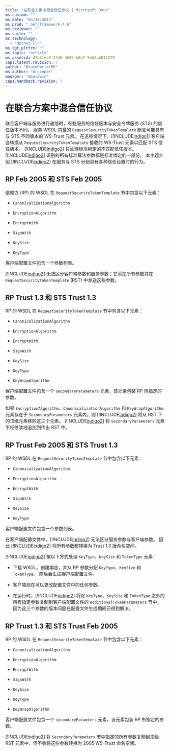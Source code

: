 ```yaml
---
title: "在联合方案中混合信任协议 | Microsoft Docs"
ms.custom: ""
ms.date: "03/30/2017"
ms.prod: ".net-framework-4.6"
ms.reviewer: ""
ms.suite: ""
ms.technology: 
  - "dotnet-clr"
ms.tgt_pltfrm: ""
ms.topic: "article"
ms.assetid: d7b5fee9-2246-4b09-b8d7-9e63cb817279
caps.latest.revision: 7
author: "BrucePerlerMS"
ms.author: "bruceper"
manager: "mbaldwin"
caps.handback.revision: 7
---
```

# 在联合方案中混合信任协议
联合客户端与服务进行通信时，有些服务的信任版本与安全令牌服务 \(STS\) 的信任版本不同。  服务 WSDL 包含的 `RequestSecurityTokenTemplate` 断言可能具有与 STS 不同版本的 WS\-Trust 元素。  在这些情况下，[!INCLUDE[indigo1](../../../../includes/indigo1-md.md)] 客户端会转换从 `RequestSecurityTokenTemplate` 接收的 WS\-Trust 元素以匹配 STS 信任版本。  [!INCLUDE[indigo2](../../../../includes/indigo2-md.md)] 只处理标准绑定的不匹配信任版本。  [!INCLUDE[indigo2](../../../../includes/indigo2-md.md)] 识别的所有标准算法参数都是标准绑定的一部份。  本主题介绍 [!INCLUDE[indigo2](../../../../includes/indigo2-md.md)] 在服务与 STS 分别具有各种信任设置时的行为。  
  
## RP Feb 2005 和 STS Feb 2005  
 依赖方 \(RP\) 的 WSDL 在 `RequestSecurityTokenTemplate` 节中包含以下元素：  
  
-   `CanonicalizationAlgorithm`  
  
-   `EncryptionAlgorithm`  
  
-   `EncryptWith`  
  
-   `SignWith`  
  
-   `KeySize`  
  
-   `KeyType`  
  
 客户端配置文件包含一个参数列表。  
  
 [!INCLUDE[indigo2](../../../../includes/indigo2-md.md)] 无法区分客户端参数和服务参数；它添加所有参数并在 `RequestSecurityTokenTemplate` \(RST\) 中发送这些参数。  
  
## RP Trust 1.3 和 STS Trust 1.3  
 RP 的 WSDL 在 `RequestSecurityTokenTemplate` 节中包含以下元素：  
  
-   `CanonicalizationAlgorithm`  
  
-   `EncryptionAlgorithm`  
  
-   `EncryptWith`  
  
-   `SignWith`  
  
-   `KeySize`  
  
-   `KeyType`  
  
-   `KeyWrapAlgorithm`  
  
 客户端配置文件包含一个 `secondaryParameters` 元素，该元素包装 RP 所指定的参数。  
  
 如果 `EncryptionAlgorithm`、`CanonicalizationAlgorithm` 和 `KeyWrapAlgorithm` 元素存在于 `SecondaryParameters` 元素内，则 [!INCLUDE[indigo2](../../../../includes/indigo2-md.md)] 将从 RST 下的顶级元素移除这三个元素。  [!INCLUDE[indigo2](../../../../includes/indigo2-md.md)] 将 `SecondaryParameters` 元素不经修改地追加到传出 RST 中。  
  
## RP Trust Feb 2005 和 STS Trust 1.3  
 RP 的 WSDL 在 `RequestSecurityTokenTemplate` 节中包含以下元素：  
  
-   `CanonicalizationAlgorithm`  
  
-   `EncryptionAlgorithm`  
  
-   `EncryptWith`  
  
-   `SignWith`  
  
-   `KeySize`  
  
-   `KeyType`  
  
 客户端配置文件包含一个参数列表。  
  
 在客户端配置文件中，[!INCLUDE[indigo2](../../../../includes/indigo2-md.md)] 无法区分服务参数与客户端参数。  因此 [!INCLUDE[indigo2](../../../../includes/indigo2-md.md)] 将所有参数都转换为 Trust 1.3 版命名空间。  
  
 [!INCLUDE[indigo2](../../../../includes/indigo2-md.md)] 按以下方式处理 `KeyType`、`KeySize` 和 `TokenType` 元素：  
  
-   下载 WSDL，创建绑定，并从 RP 参数分配 `KeyType`、`KeySize` 和 `TokenType`。  随后会生成客户端配置文件。  
  
-   客户端现在可以更改配置文件中的任何参数。  
  
-   在运行时，[!INCLUDE[indigo2](../../../../includes/indigo2-md.md)] 将除 `KeyType`、`KeySize` 和 `TokenType` 之外的所有指定参数复制到客户端配置文件的 `AdditionalTokenParameters` 节中，因为这三个参数的版本问题在配置文件生成期间已得到解决。  
  
## RP Trust 1.3 和 STS Trust Feb 2005  
 RP 的 WSDL 在 `RequestSecurityTokenTemplate` 节中包含以下元素：  
  
-   `CanonicalizationAlgorithm`  
  
-   `EncryptionAlgorithm`  
  
-   `EncryptWith`  
  
-   `SignWith`  
  
-   `KeySize`  
  
-   `KeyType`  
  
-   `KeyWrapAlgorithm`  
  
 客户端配置文件包含一个 `secondaryParamters` 元素，该元素包装 RP 所指定的参数。  
  
 [!INCLUDE[indigo2](../../../../includes/indigo2-md.md)] 将 `SecondaryParameters` 节中指定的所有参数复制到顶级 RST 元素中，但不会将这些参数转换为 2005 WS\-Trust 命名空间。